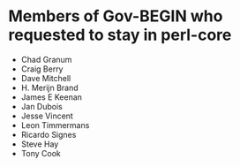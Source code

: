 # Members of Gov-BEGIN who requested to stay in perl-core

* Chad Granum
* Craig Berry
* Dave Mitchell
* H. Merijn Brand
* James E Keenan
* Jan Dubois
* Jesse Vincent
* Leon Timmermans
* Ricardo Signes
* Steve Hay
* Tony Cook
